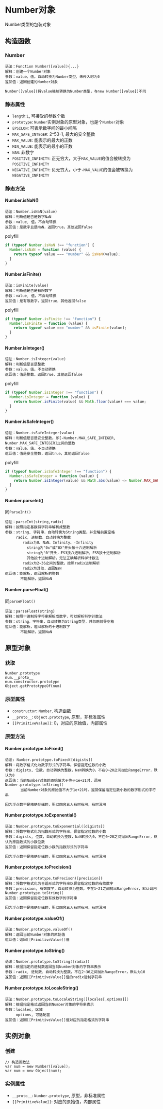 # Number对象

Number类型的包装对象

## 构造函数

### Number

```
语法：Function Number([value]){...}
解释：创建一个Number对象
参数：value，值，自动转换为Number类型，未传入时为0
返回值：返回创建的Number对象

Number([value])将value强制转换为Number类型，与new Number([value])不同
```

### 静态属性

* `length`:`1`, 可接受的参数个数
* `prototype`: `Number`实例对象的原型对象，也是个`Number`对象
* `EPSILON`: 可表示数字间的最小间隔
* `MAX_SAFE_INTEGER`: 2^53-1, 最大的安全整数
* `MAX_VALUE`: 能表示的最大的正数
* `MIN_VALUE`: 能表示的最小的正数
* `NAN`: 非数字
* `POSITIVE_INFINITY`: 正无穷大，大于`MAX_VALUE`的值会被转换为`POSITIVE_INFINITY`
* `NEGATIVE_INFINITY`: 负无穷大，小于`-MAX_VALUE`的值会被转换为`NEGATIVE_INFINITY`

### 静态方法

#### Number.isNaN()

```
语法：Number.isNaN(value)
解释：判断值是否是数字NaN
参数：value, 值，不自动转换
返回值：是数字且是NaN，返回true，其他返回false
```

polyfill

```javascript
if (typeof Number.isNaN !== "function") {
  Number.isNaN = function (value) {
    return typeof value === "number" && isNaN(value);
  }
}
```

#### Number.isFinite()

```
语法：isFinite(value)
解释：判断值是否是有限数字
参数：value, 值，不自动转换
返回值：是有限数字，返回true，其他返回false
```

polyfill

```javascript
if (typeof Number.isFinite !== "function") {
  Number.isFinite = function (value) {
    return typeof value === "number" && isFinite(value);
  }
}
```

#### Number.isInteger()

```
语法：Number.isInteger(value)
解释：判断值是否是整数
参数：value，值，不自动转换
返回值：值是整数，返回true，其他返回false
```

polyfill

```javascript
if (typeof Number.isInteger !== "function") {
  Number.isInteger = function (value) {
    return Number.isFinite(value) && Math.floor(value) === value;
  }
}
```

#### Number.isSafeInteger()

```
语法：Number.isSafeInteger(value)
解释：判断值是否是安全整数，即[-Number.MAX_SAFE_INTEGER, Number.MAX_SAFE_INTEGER]之间的整数
参数：value，值，不自动转换
返回值：值是安全整数，返回true，其他返回false
```

polyfill

```javascript
if (typeof Number.isSafeInteger !== "function") {
  Number.isSafeInteger = function (value) {
    return Number.isInteger(value) && Math.abs(value) <= Number.MAX_SAFE_INTEGER;
  }
}
```

#### Number.parseInt()

同`ParseInt()`

```
语法：parseInt(string,radix)
解释：按照指定基数将字符串解析成整数
参数：string, 字符串，自动转换为String类型，并忽略前置空格
     radix, 进制数，自动转换为整数
        radix为0、NaN、Infinity、-Infinity
          string为"0x"或"0X"开头按十六进制解析
          string为"0"开头，ES3按八进制解析，ES5按十进制解析
          其他按十进制解析，无法正确解析科学计数法
        radix为2~36之间的整数，按照radix进制解析
        radix为其他，返回NaN
返回值：能解析，返回解析的整数
       不能解析，返回NaN
```

#### Number.parseFloat()

同`parseFloat()`

```
语法：parseFloat(string)
解释：按照十进制将字符串解析成数字，可以解析科学计数法
参数：string，字符串，自动转换为String类型，并忽略前导空格
返回值：能解析，返回解析的十进制数字
       不能解析，返回NaN
```

## 原型对象

### 获取

```
Number.prototype
num.__proto__
num.constructor.prototype
Object.getPrototypeOf(num)
```

### 原型属性

* `constructor`: `Number`, 构造函数
* `__proto__`: `Object.prototype`, 原型，非标准属性
* `[[PrimitiveValue]]`: 0，对应的原始值，内部属性

### 原型方法

#### Number.prototype.toFixed()

```
语法: Number.prototype.toFixed([digists])
解释：将数字格式化为数字形式的字符串，保留指定位数的小数
参数：digists, 位数，自动转换为整数，NaN转换为0，不在0~20之间抛出RangeError，默认为0
返回值：当前Number对象的原始值大于等于1e+21时，调用Number.prototype.toString()
       当前Number对象的原始值不大于1e+21时，返回保留指定位数小数的数字形式的字符串

因为浮点数不是精确存储的，所以四舍五入有时有用，有时没用
```

#### Number.prototype.toExponential()

```
语法：Number.prototype.toExponential([digists])
解释：将数字格式化为指数形式的字符串，保留指定位数的小数
参数：digists, 位数，自动转换为整数，NaN转换为0，不在0~20之间抛出RangeError，默认为原指数式的小数位数
返回值：返回保留指定位数小数的指数形式的字符串

因为浮点数不是精确存储的，所以四舍五入有时有用，有时没用
```

#### Number.prototype.toPrecision()

```
语法：Number.prototype.toPrecison([precision])
解释：将数字格式化为合适形式的字符串以保留指定位数的有效数字
参数：precision, 有效数字，自动转换为整数，不在1~21之间抛出RangeError，默认调用Number.prototype.toString()
返回值：返回保留指定位数有效数字的字符串

因为浮点数不是精确存储的，所以四舍五入有时有用，有时没用
```

#### Number.prototype.valueOf()

```
语法：Number.prototype.valueOf()
解释：返回当前Number对象的原始值
返回值：返回[[PrimitiveValue]]值
```

#### Number.prototype.toString()

```
语法：Number.prototype.toString([radix])
解释：根据指定的进制数返回当前Number对象的字符串表示
参数：radix, 进制数，自动转换为整数，不在2~36之间抛出RangeError，默认为10
返回值：返回[[PrimitiveValue]]值的radix进制字符串
```

#### Number.prototype.toLocaleString()

```
语法：Number.prototype.toLocaleString([locales[,options]])
解释：根据指定格式返回当前Number对象的字符串表示
参数：locales, 区域
     options, 可选配置
返回值：返回[[PrimitiveValue]]值对应的指定格式的字符串
```

## 实例对象

### 创建

```
// 构造函数法
var num = new Number([value]);
var num = new Object(num);
```

### 实例属性

* `__proto__`: `Number.prototype`, 原型，非标准属性
* `[[PrimitiveValue]]`: 对应的原始值，内部属性